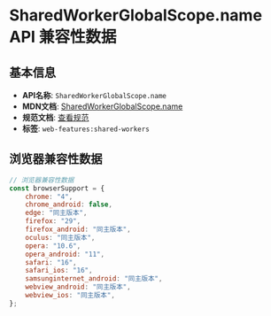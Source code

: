# SharedWorkerGlobalScope.name API 兼容性数据

## 基本信息

- **API名称**: `SharedWorkerGlobalScope.name`
- **MDN文档**: [SharedWorkerGlobalScope.name](https://developer.mozilla.org/docs/Web/API/SharedWorkerGlobalScope/name)
- **规范文档**: [查看规范](https://html.spec.whatwg.org/multipage/workers.html#dom-sharedworkerglobalscope-name-dev)
- **标签**: `web-features:shared-workers`

## 浏览器兼容性数据

```javascript
// 浏览器兼容性数据
const browserSupport = {
    chrome: "4",
    chrome_android: false,
    edge: "同主版本",
    firefox: "29",
    firefox_android: "同主版本",
    oculus: "同主版本",
    opera: "10.6",
    opera_android: "11",
    safari: "16",
    safari_ios: "16",
    samsunginternet_android: "同主版本",
    webview_android: "同主版本",
    webview_ios: "同主版本",
};

```

